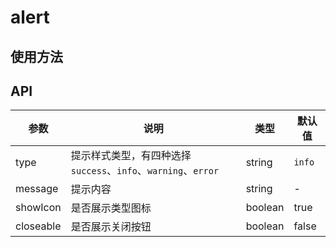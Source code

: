# alert

## 使用方法

## API

参数 |说明 | 类型 | 默认值
---|--- |--- |---
type | 提示样式类型，有四种选择`success`、`info`、`warning`、`error` | string | `info`
message | 提示内容 | string | -
showIcon | 是否展示类型图标 | boolean | true
closeable | 是否展示关闭按钮 | boolean | false